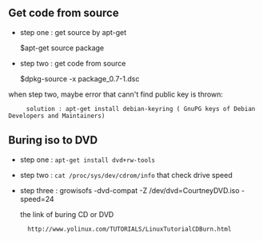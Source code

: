 ## Get code from source  ##

- step one : get source by apt-get

    $apt-get source package
    
- step two : get code from source

    $dpkg-source -x package_0.7-1.dsc
   
when step two, maybe error that cann't find public key is thrown:

         solution : apt-get install debian-keyring ( GnuPG keys of Debian Developers and Maintainers)
         

## Buring iso to DVD ##

- step one : `apt-get install dvd+rw-tools`      

- step two : `cat /proc/sys/dev/cdrom/info`  that check drive speed

- step three : growisofs -dvd-compat -Z /dev/dvd=CourtneyDVD.iso -speed=24

    the link of buring CD or DVD
    
        http://www.yolinux.com/TUTORIALS/LinuxTutorialCDBurn.html
        


         

